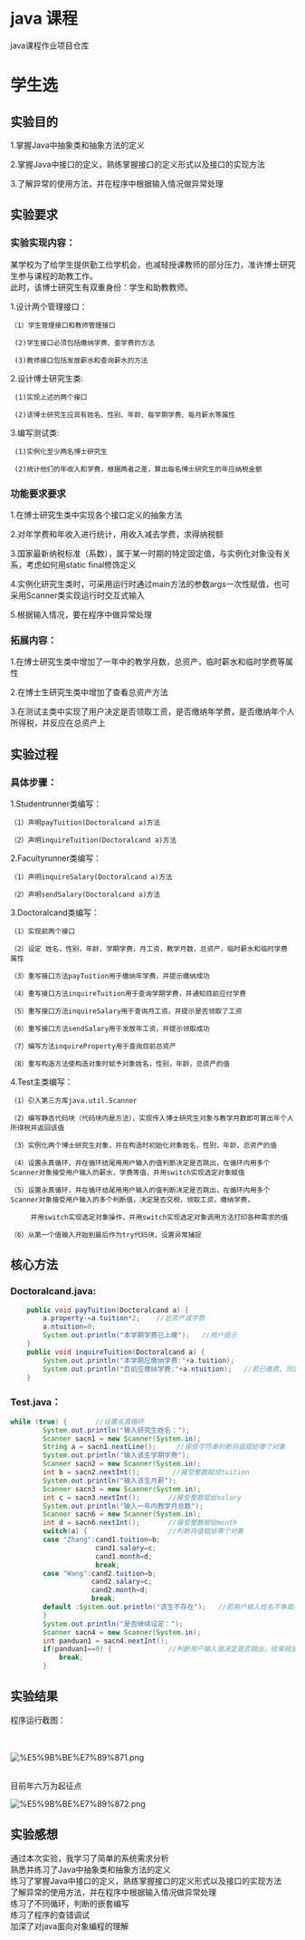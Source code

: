 # java 课程
java课程作业项目仓库


# 学生选


## 实验目的 


1.掌握Java中抽象类和抽象方法的定义

2.掌握Java中接口的定义，熟练掌握接口的定义形式以及接口的实现方法

3.了解异常的使用方法，并在程序中根据输入情况做异常处理



## 实验要求


### 实验实现内容：


某学校为了给学生提供勤工俭学机会，也减轻授课教师的部分压力，准许博士研究生参与课程的助教工作。<br>
此时，该博士研究生有双重身份：学生和助教教师。

1.设计两个管理接口：
    
    （1）学生管理接口和教师管理接口
  
     (2)学生接口必须包括缴纳学费、查学费的方法
  
     (3)教师接口包括发放薪水和查询薪水的方法

2.设计博士研究生类:

     (1)实现上述的两个接口
  
     (2)该博士研究生应具有姓名、性别、年龄、每学期学费、每月薪水等属性

3.编写测试类:

     (1)实例化至少两名博士研究生
  
     (2)统计他们的年收入和学费，根据两者之差，算出每名博士研究生的年应纳税金额
  
  
### 功能要求要求

 1.在博士研究生类中实现各个接口定义的抽象方法

 2.对年学费和年收入进行统计，用收入减去学费，求得纳税额

 3.国家最新纳税标准（系数），属于某一时期的特定固定值，与实例化对象没有关系，考虑如何用static  final修饰定义

 4.实例化研究生类时，可采用运行时通过main方法的参数args一次性赋值，也可采用Scanner类实现运行时交互式输入

 5.根据输入情况，要在程序中做异常处理
  
### 拓展内容：
  
 1.在博士研究生类中增加了一年中的教学月数，总资产，临时薪水和临时学费等属性
 
 2.在博士生研究生类中增加了查看总资产方法
 
 3.在测试主类中实现了用户决定是否领取工资，是否缴纳年学费，是否缴纳年个人所得税，并反应在总资产上
  
  
## 实验过程


### 具体步骤：


  1.Studentrunner类编写：
  
    （1）声明payTuition(Doctoralcand a)方法
    
    （2）声明inquireTuition(Doctoralcand a)方法
    
  2.Facultyrunner类编写：
  
    （1）声明inquireSalary(Doctoralcand a)方法
    
    （2）声明sendSalary(Doctoralcand a)方法
    
  3.Doctoralcand类编写：
  
    （1）实现前两个接口
    
    （2）设定 姓名，性别，年龄，学期学费，月工资，教学月数，总资产，临时薪水和临时学费 属性
    
    （3）重写接口方法payTuition用于缴纳年学费，并提示缴纳成功
    
    （4）重写接口方法inquireTuition用于查询学期学费，并通知目前应付学费
    
    （5）重写接口方法inquireSalary用于查询月工资，并提示是否领取了工资
    
    （6）重写接口方法sendSalary用于发放年工资，并提示领取成功
    
    （7）编写方法inquireProperty用于查询目前总资产
    
    （8）重写构造方法使构造对象时赋予对象姓名，性别，年龄，总资产的值
  
  4.Test主类编写：
  
    （1）引入第三方库java.util.Scanner
    
    （2）编写静态代码块（代码块内是方法），实现传入博士研究生对象与教学月数即可算出年个人所得税并返回该值
    
    （3）实例化两个博士研究生对象，并在构造时初始化对象姓名，性别，年龄，总资产的值
    
    （4）设置永真循环，并在循环结尾用用户输入的值判断决定是否跳出，在循环内用多个Scanner对象接受用户输入的薪水，学费等值，并用switch实现选定对象赋值
    
    （5）设置永真循环，并在循环结尾用用户输入的值判断决定是否跳出，在循环内用多个Scanner对象接受用户输入的多个判断值，决定是否交税，领取工资，缴纳学费，
    
         并用switch实现选定对象操作，并用switch实现选定对象调用方法打印各种需求的值
    
    （6）从第一个值输入开始到最后作为try代码块，设置异常捕捉
    
    
    


## 核心方法


### Doctoralcand.java:

```java
   	public void payTuition(Doctoralcand a) {
		a.property-=a.tuition*2;    //总资产减学费
		a.ntuition=0;
		System.out.println("本学期学费已上缴");   //用户提示
	}
	public void inquireTuition(Doctoralcand a) {
		System.out.println("本学期应缴纳学费:"+a.tuition);   
		System.out.println("目前应缴纳学费:"+a.ntuition);   //若已缴费，则显示零
	}
```

### Test.java：

```java
while (true) {       //设置永真循环
		System.out.println("输入研究生姓名：");
		Scanner sacn1 = new Scanner(System.in); 
		String a = sacn1.nextLine();     //接受字符串判断将值赋给哪个对象
		System.out.println("输入该生学期学费");
		Scanner sacn2 = new Scanner(System.in); 
		int b = sacn2.nextInt();        //接受整数赋给tuition
		System.out.println("输入该生月薪");
		Scanner sacn3 = new Scanner(System.in); 
		int c = sacn3.nextInt();       //接受整数赋给salary
		System.out.println("输入一年内教学月总数");
		Scanner sacn6 = new Scanner(System.in); 
		int d = sacn6.nextInt();       //接受整数赋给month
		switch(a) {                    //判断将值赋给哪个对象
		case "Zhang":cand1.tuition=b;
					 cand1.salary=c;
					 cand1.month=d;
					 break;
		case "Wang":cand2.tuition=b;
		 			cand2.salary=c;
		 			cand2.month=d;
		 			break;	
		default :System.out.println("该生不存在");   //若用户输入姓名不争取会返回提示
		}
		System.out.println("是否继续设定：");
		Scanner sacn4 = new Scanner(System.in); 
		int panduan1 = sacn4.nextInt(); 
		if(panduan1==0) {              //判断用户输入值决定是否跳出，结束赋值
			break;
		}
```
    
## 实验结果


程序运行截图：<br><br><br>

![%E5%9B%BE%E7%89%871.png](https://github.com/sans3174/javaExperiment4/blob/sans3174.GitHub.io/%E5%9B%BE%E7%89%871.png)

<br>
目前年六万为起征点
<br>

![%E5%9B%BE%E7%89%872.png](https://github.com/sans3174/javaExperiment4/blob/sans3174.GitHub.io/%E5%9B%BE%E7%89%872.png)


## 实验感想

通过本次实验，我学习了简单的系统需求分析<br>
熟悉并练习了Java中抽象类和抽象方法的定义<br>
练习了掌握Java中接口的定义，熟练掌握接口的定义形式以及接口的实现方法<br>
了解异常的使用方法，并在程序中根据输入情况做异常处理<br>
练习了不同循环，判断的嵌套编写<br>
练习了程序的查错调试<br>
加深了对java面向对象编程的理解<br>
